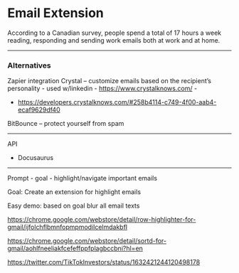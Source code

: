 # Email Extension

According to a Canadian survey, people spend a total of 17 hours a week reading, responding and sending work emails both at work and at home. 


---
### Alternatives

Zapier integration 
Crystal – customize emails based on the recipient’s personality - used w/linkedin - https://www.crystalknows.com/ - 
* https://developers.crystalknows.com/#258b4114-c749-4f00-aab4-ecaf9629df40 

BitBounce – protect yourself from spam


---

API 
* Docusaurus 

---

Prompt - goal - highlight/navigate important emails

Goal: Create an extension for highlight emails 

Easy demo: based on goal blur all email texts 

https://chrome.google.com/webstore/detail/row-highlighter-for-gmail/ijfolchflbmnfopmpmodilcelmdakbfl 

https://chrome.google.com/webstore/detail/sortd-for-gmail/aohlfneeliakfcefeffppfplagbccbni?hl=en 


https://twitter.com/TikTokInvestors/status/1632421244120498178 
